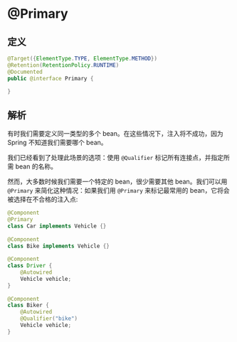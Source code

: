 # @Primary

## 定义

```java
@Target({ElementType.TYPE, ElementType.METHOD})
@Retention(RetentionPolicy.RUNTIME)
@Documented
public @interface Primary {

}
```

## 解析

有时我们需要定义同一类型的多个 bean。在这些情况下，注入将不成功，因为 Spring 不知道我们需要哪个 bean。

我们已经看到了处理此场景的选项：使用 `@Qualifier` 标记所有连接点，并指定所需 bean 的名称。

然而，大多数时候我们需要一个特定的 bean，很少需要其他 bean。我们可以用 `@Primary` 来简化这种情况：如果我们用 `@Primary` 来标记最常用的 bean，它将会被选择在不合格的注入点:

```java
@Component
@Primary
class Car implements Vehicle {}
 
@Component
class Bike implements Vehicle {}
 
@Component
class Driver {
    @Autowired
    Vehicle vehicle;
}
 
@Component
class Biker {
    @Autowired
    @Qualifier("bike")
    Vehicle vehicle;
}
```



